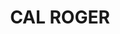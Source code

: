 ---
layout: test
title:  "CAL ROGER"
coordinates:
  - [1.461382153551698, 42.35728924740404]
  - [1.461382148462996, 42.357289455953449]
  - [1.461421151930136, 42.35729331734801]
  - [1.461480792062363, 42.35729870741195]
  - [1.461589557728191, 42.357302357641942]
  - [1.461593561530261, 42.357265068801624]
  - [1.461630591606456, 42.357269112258713]
  - [1.461652872129902, 42.357185964172537]
  - [1.461416400561848, 42.357165266598578]
  - [1.461382153551698, 42.35728924740404]
---